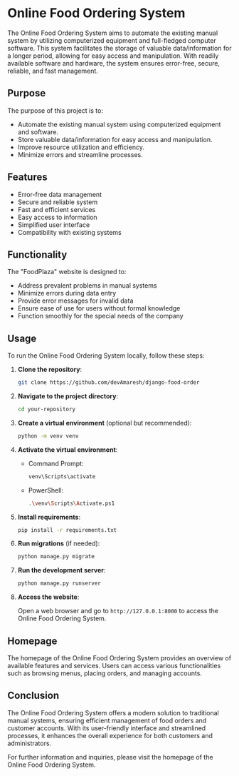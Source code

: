 # Online Food Ordering System

The Online Food Ordering System aims to automate the existing manual system by utilizing computerized equipment and full-fledged computer software. This system facilitates the storage of valuable data/information for a longer period, allowing for easy access and manipulation. With readily available software and hardware, the system ensures error-free, secure, reliable, and fast management.

## Purpose

The purpose of this project is to:

- Automate the existing manual system using computerized equipment and software.
- Store valuable data/information for easy access and manipulation.
- Improve resource utilization and efficiency.
- Minimize errors and streamline processes.

## Features

- Error-free data management
- Secure and reliable system
- Fast and efficient services
- Easy access to information
- Simplified user interface
- Compatibility with existing systems

## Functionality

The "FoodPlaza" website is designed to:

- Address prevalent problems in manual systems
- Minimize errors during data entry
- Provide error messages for invalid data
- Ensure ease of use for users without formal knowledge
- Function smoothly for the special needs of the company

## Usage

To run the Online Food Ordering System locally, follow these steps:

1. **Clone the repository**: 

    ```bash
    git clone https://github.com/devAmaresh/django-food-order
    ```

2. **Navigate to the project directory**:

    ```bash
    cd your-repository
    ```

3. **Create a virtual environment** (optional but recommended):

    ```bash
    python -m venv venv
    ```

4. **Activate the virtual environment**:

    - Command Prompt:

        ```bash
        venv\Scripts\activate
        ```

    - PowerShell:

        ```bash
        .\venv\Scripts\Activate.ps1
        ```

5. **Install requirements**:

    ```bash
    pip install -r requirements.txt
    ```

6. **Run migrations** (if needed):

    ```bash
    python manage.py migrate
    ```

7. **Run the development server**:

    ```bash
    python manage.py runserver
    ```

8. **Access the website**:

    Open a web browser and go to `http://127.0.0.1:8000` to access the Online Food Ordering System.

## Homepage

The homepage of the Online Food Ordering System provides an overview of available features and services. Users can access various functionalities such as browsing menus, placing orders, and managing accounts.

## Conclusion

The Online Food Ordering System offers a modern solution to traditional manual systems, ensuring efficient management of food orders and customer accounts. With its user-friendly interface and streamlined processes, it enhances the overall experience for both customers and administrators.

For further information and inquiries, please visit the homepage of the Online Food Ordering System.
